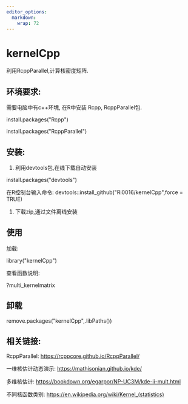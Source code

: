 ```yaml
---
editor_options: 
  markdown: 
    wrap: 72
---
```


# kernelCpp

利用RcppParallel,计算核密度矩阵.

## 环境要求:

需要电脑中有c++环境, 在R中安装 Rcpp, RcppParallel包.

install.packages("Rcpp")

install.packages("RcppParallel")

## 安装:

1.  利用devtools包,在线下载自动安装

install.packages("devtools")

在R控制台输入命令: devtools::install_github("Ri0016/kernelCpp",force =
TRUE)

1.  下载zip,通过文件离线安装

## 使用

加载:

library("kernelCpp")


查看函数说明:

?multi_kernelmatrix



## 卸载

remove.packages("kernelCpp",.libPaths())

## 相关链接:

RcppParallel: <https://rcppcore.github.io/RcppParallel/>

一维核估计动态演示: <https://mathisonian.github.io/kde/>

多维核估计: <https://bookdown.org/egarpor/NP-UC3M/kde-ii-mult.html>

不同核函数类别: <https://en.wikipedia.org/wiki/Kernel_(statistics)>
